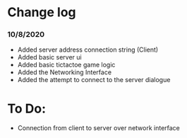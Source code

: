 # Change log


### 10/8/2020

- Added server address connection string (Client)
- Added basic server ui
- Added basic tictactoe game logic
- Added the Networking Interface
- Added the attempt to connect to the server dialogue

# To Do:
- Connection from client to server over network interface



